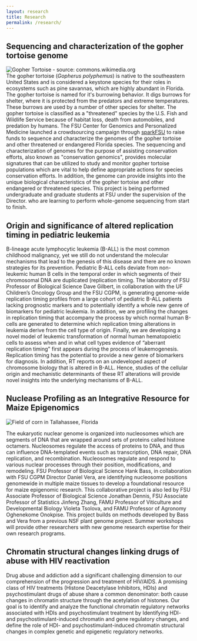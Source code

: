 ```yaml
---
layout: research
title: Research
permalink: /research/
---
```


## Sequencing and characterization of the gopher tortoise genome
![Gopher Tortoise - source: commons.wikimedia.org](https://upload.wikimedia.org/wikipedia/commons/thumb/1/10/Florida_Gopher_Tortoise.jpg/800px-Florida_Gopher_Tortoise.jpg)  
The gopher tortoise (*Gopherus polyphemus*) is native to the southeastern United States and is considered a keystone species for their roles in ecosystems such as pine savannas, which are highly abundant in Florida. The gopher tortoise is named for it's burrowing behavior. It digs burrows for shelter, where it is protected from the predators and extreme temperatures. These burrows are used by a number of other species for shelter. The gopher tortoise is classified as a "threatened" species by the U.S. Fish and Wildlife Service because of habitat loss, death from automobiles, and predation by humans. The FSU Center for Genomics and Personalized Medicine launched a crowdsourcing campaign through [sparkFSU](https://spark.fsu.edu/) to raise funds to sequence and characterize the genomes of the gopher tortoise and other threatened or endangered Florida species. The sequencing and characterization of genomes for the purpose of assisting conservation efforts, also known as "conservation genomics", provides molecular signatures that can be utilized to study and monitor gopher tortoise populations which are vital to help define appropriate actions for species conservation efforts. In addition, the genome can provide insights into the unique biological characteristics of the gopher tortoise and other endangered or threatened species. This project is being performed undergraduate and graduate students at FSU under the supervision of the Director. who are learning to perform whole-genome sequencing from start to finish.

<div class="hline"></div>

## Origin and significance of altered replication timing in pediatric leukemia

B-lineage acute lymphocytic leukemia (B-ALL) is the most common childhood malignancy, yet we still do not understand the molecular mechanisms that lead to the genesis of this disease and there are no known strategies for its prevention. Pediatric B-ALL cells deviate from non-leukemic human B cells in the temporal order in which segments of their chromosomal DNA are duplicated (replication timing. The laboratory of FSU Professor of Biological Science Dave Gilbert, in collaboration with the UF Children’s Oncology Group and the FSU CGPM, is generating genome-wide replication timing profiles from a large cohort of pediatric B-ALL patients lacking prognostic markers and to potentially identify a whole new genre of biomarkers for pediatric leukemia. In addition, we are profiling the changes in replication timing that accompany the process by which normal human B-cells are generated to determine which replication tming alterations in leukemia derive from the cell type of origin. Finally, we are developing a novel model of leukemic transformation of normal human hematopoietic cells to assess when and in what cell types evidence of “aberrant replication timing" first appears during the process of leukemogenesis. Replication timing has the potential to provide a new genre of biomarkers for diagnosis. In addition, RT reports on an undeveloped aspect of chromosome biology that is altered in B-ALL. Hence, studies of the cellular origin and mechanistic determinants of these RT alterations will provide novel insights into the underlying mechanisms of B-ALL.

<div class="hline"></div>

## Nuclease Profiling as an Integrative Resource for Maize Epigenomics
![Field of corn in Tallahassee, Florida](http://bio.fsu.edu/bass/img/bannerhome.jpg)

The eukaryotic nuclear genome is organized into nucleosomes which are segments of DNA that are wrapped around sets of proteins called histone octamers. Nucleosomes regulate the access of proteins to DNA, and thus can influence DNA-templated events such as transcription, DNA repair, DNA replication, and recombination. Nucleosomes regulate and respond to various nuclear processes through their position, modifications, and remodeling. FSU Professor of Biological Science Hank Bass, in collaboration with FSU CGPM Director Daniel Vera, are identifying nucleosome positions genomewide in multiple maize tissues to develop a foundational resource for maize epigenomic research. This collaborative project is also led by FSU Associate Professor of Biological Science Jonathan Dennis, FSU Associate Professor of Statistics Jinfeng Zhang, FAMU Professor of Viticulture and Developmental Biology Violeta Tsolova, and FAMU Professor of Agronomy Oghenekome Onokpise. This project builds on methods developed by Bass and Vera from a previous NSF plant genome project. Summer workshops will provide other researchers with new genome research expertise for their own research programs.

<div class="hline"></div>

## Chromatin structural changes linking drugs of abuse with HIV reactivation

Drug abuse and addiction add a significant challenging dimension to our comprehension of the progression and treatment of HIV/AIDS. A promising class of HIV treatments (Histone Deacetylase Inhibitors, HDIs) and psychostimulant drugs of abuse share a common denominator: both cause changes in chromatin structure through the acetylation of histones. Our goal is to identify and analyze the functional chromatin regulatory networks associated with HDIs and psychostimulant treatment by Identifying HDI- and psychostimulant-induced chromatin and gene regulatory changes, and define the role of HDI- and psychostimulant-induced chromatin structural changes in complex genetic and epigenetic regulatory networks.
